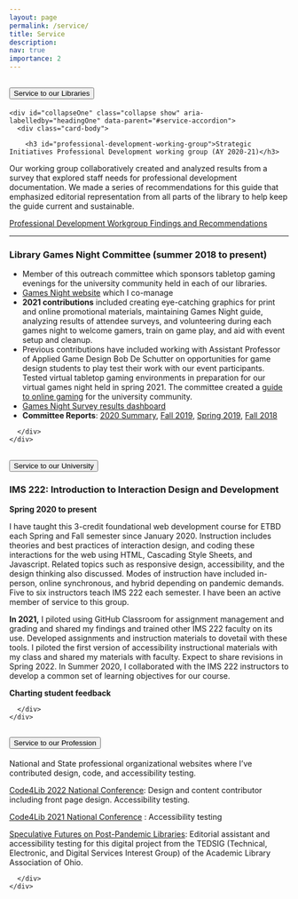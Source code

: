 ```yaml
---
layout: page
permalink: /service/
title: Service
description:
nav: true
importance: 2
---
```



<div class="accordion" id="service-accordion">

<!-- LIBRARIES -->

  <div class="card">
    <div class="card-header" id="headingOne">
      <h2 class="mb-0">
        <button class="btn btn-link btn-block text-left" type="button" data-toggle="collapse" data-target="#collapseOne" aria-expanded="true" aria-controls="collapseOne">
          Service to our Libraries
        </button>
      </h2>
    </div>

    <div id="collapseOne" class="collapse show" aria-labelledby="headingOne" data-parent="#service-accordion">
      <div class="card-body">
        
        <h3 id="professional-development-working-group">Strategic Initiatives Professional Development working group (AY 2020-21)</h3>
<p>Our working group collaboratively created and analyzed results from a survey that explored staff needs for professional development documentation. We made a series of recommendations for this guide that emphasized editorial representation from all parts of the library to help keep the guide current and sustainable.  </p>
<p><a href="https://drive.google.com/file/d/1Ptw1w1uspJTyH6wZ9mS1p1HWflu2XqVs/view?usp=sharing">Professional Development Workgroup Findings and Recommendations</a></p>
<hr/>

<h3 id="library-games-night-committee">Library Games Night Committee (summer 2018 to present)</h3>
<ul>
<li>Member of this outreach committee which sponsors tabletop gaming evenings for the university community held in each of our libraries.</li>
<li><a href="https://libguides.lib.miamioh.edu/board-games">Games Night website</a> which I co-manage</li>
<li><strong>2021 contributions</strong> included creating eye-catching graphics for print and online promotional materials, maintaining Games Night guide, analyzing results of attendee surveys, and volunteering during each games night to welcome gamers, train on game play, and aid with event setup and cleanup.</li>
<li>Previous contributions have included working with Assistant Professor of Applied Game Design Bob De Schutter on opportunities for game design students to play test their work with our event participants. Tested virtual tabletop gaming environments in preparation for our virtual games night held in spring 2021. The committee created a <a href="https://libguides.lib.miamioh.edu/board-games">guide to online gaming</a> for the university community.</li>
<li><a href="https://muohio.libinsight.com/games-night">Games Night Survey results dashboard</a></li>
<li><strong>Committee Reports</strong>: <a href="https://drive.google.com/file/d/1I0G0UQup3xqG2Jbt6mxq2gKnCr1FZegu/view?usp=sharing">2020 Summary</a>,  <a href="https://drive.google.com/file/d/19G0hzjyJe5Ym1Xq_GLdsd85GBHfXBdXS/view?usp=sharing">Fall 2019</a>, <a href="https://drive.google.com/file/d/1P0VJe74XjairJqzyKVuRQWipKO1Ek1YH/view?usp=sharing">Spring 2019</a>, <a href="https://drive.google.com/file/d/1khlma_KuCudmOBDFKRhKStqgPk7FGNM-/view?usp=sharing">Fall 2018</a></li>
</ul>


      </div>
    </div>
  </div>

<!-- UNIVERSITY -->

  <div class="card">
    <div class="card-header" id="headingTwo">
      <h2 class="mb-0">
        <button class="btn btn-link btn-block text-left collapsed" type="button" data-toggle="collapse" data-target="#collapseTwo" aria-expanded="false" aria-controls="collapseTwo">
          Service to our University
        </button>
      </h2>
    </div>
    <div id="collapseTwo" class="collapse" aria-labelledby="headingTwo" data-parent="#service-accordion">
      <div class="card-body">

<h3 id="ims-222">IMS 222: Introduction to Interaction Design and Development</h3>
<p><strong>Spring 2020 to present</strong></p>
<p>I have taught this 3-credit foundational web development course for ETBD each Spring and Fall semester since January 2020. Instruction includes theories and best practices of interaction design, and coding these interactions for the web using HTML, Cascading Style Sheets, and Javascript. Related topics such as responsive design, accessibility, and the design thinking also discussed. Modes of instruction have included in-person, online synchronous, and hybrid depending on pandemic demands. Five to six instructors teach IMS 222 each semester. I have been an active member of service to this group.</p>
<p><strong>In 2021,</strong> I piloted using GitHub Classroom for assignment management and grading and shared my findings and trained other IMS 222 faculty on its use. Developed assignments and instruction materials to dovetail with these tools. I piloted the first version of accessibility instructional materials with my class and shared my materials with faculty. Expect to share revisions in Spring 2022. In Summer 2020, I collaborated with the IMS 222 instructors to develop a common set of learning objectives for our course.</p>
<p><strong>Charting student feedback</strong></p>

      </div>
    </div>
  </div>


<!-- PROFESSION -->

  <div class="card">
    <div class="card-header" id="headingThree">
      <h2 class="mb-0">
        <button class="btn btn-link btn-block text-left collapsed" type="button" data-toggle="collapse" data-target="#collapseThree" aria-expanded="false" aria-controls="collapseThree">
          Service to our Profession
        </button>
      </h2>
    </div>
    <div id="collapseThree" class="collapse" aria-labelledby="headingThree" data-parent="#service-accordion">
      <div class="card-body">

<p>National and State professional organizational websites where I’ve contributed design, code, and accessibility testing.</p>

<p><a href="https://2022.code4lib.org/">Code4Lib 2022 National Conference</a>: Design and content contributor including front page design. Accessibility testing. </p>
<p><a href="https://2021.code4lib.org/">Code4Lib 2021 National Conference</a> : Accessibility testing</p>
<p><a href="https://futures.alaoweb.org/">Speculative Futures on Post-Pandemic Libraries</a>: Editorial assistant and accessibility testing for this digital project from the TEDSIG (Technical, Electronic, and Digital Services Interest Group) of the Academic Library Association of Ohio.</p>

      </div>
    </div>
  </div>
</div>